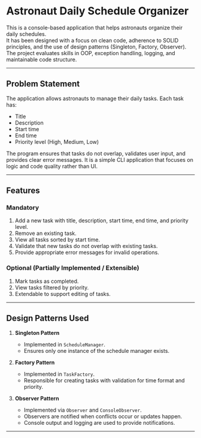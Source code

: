 # Astronaut Daily Schedule Organizer

This is a console-based application that helps astronauts organize their daily schedules.  
It has been designed with a focus on clean code, adherence to SOLID principles, and the use of design patterns (Singleton, Factory, Observer).  
The project evaluates skills in OOP, exception handling, logging, and maintainable code structure.

---

## Problem Statement

The application allows astronauts to manage their daily tasks. Each task has:
- Title
- Description
- Start time
- End time
- Priority level (High, Medium, Low)

The program ensures that tasks do not overlap, validates user input, and provides clear error messages. It is a simple CLI application that focuses on logic and code quality rather than UI.

---

## Features

### Mandatory
1. Add a new task with title, description, start time, end time, and priority level.
2. Remove an existing task.
3. View all tasks sorted by start time.
4. Validate that new tasks do not overlap with existing tasks.
5. Provide appropriate error messages for invalid operations.

### Optional (Partially Implemented / Extensible)
1. Mark tasks as completed.
2. View tasks filtered by priority.
3. Extendable to support editing of tasks.

---

## Design Patterns Used

1. **Singleton Pattern**
   - Implemented in `ScheduleManager`.
   - Ensures only one instance of the schedule manager exists.

2. **Factory Pattern**
   - Implemented in `TaskFactory`.
   - Responsible for creating tasks with validation for time format and priority.

3. **Observer Pattern**
   - Implemented via `Observer` and `ConsoleObserver`.
   - Observers are notified when conflicts occur or updates happen.
   - Console output and logging are used to provide notifications.

---



